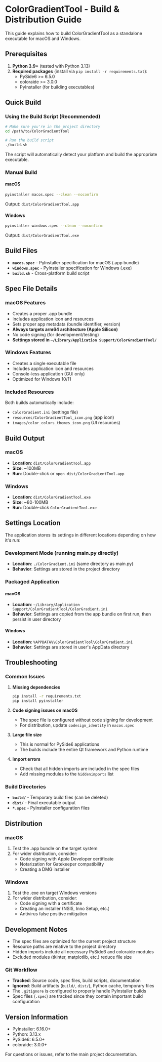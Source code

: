 # ColorGradientTool - Build & Distribution Guide

This guide explains how to build ColorGradientTool as a standalone executable for macOS and Windows.

## Prerequisites

1. **Python 3.9+** (tested with Python 3.13)
2. **Required packages** (install via `pip install -r requirements.txt`):
   - PySide6 >= 6.5.0
   - coloraide >= 3.0.0
   - PyInstaller (for building executables)

## Quick Build

### Using the Build Script (Recommended)

```bash
# Make sure you're in the project directory
cd /path/to/ColorGradientTool

# Run the build script
./build.sh
```

The script will automatically detect your platform and build the appropriate executable.

### Manual Build

#### macOS
```bash
pyinstaller macos.spec --clean --noconfirm
```
Output: `dist/ColorGradientTool.app`

#### Windows
```bash
pyinstaller windows.spec --clean --noconfirm
```
Output: `dist/ColorGradientTool.exe`

## Build Files

- **`macos.spec`** - PyInstaller specification for macOS (.app bundle)
- **`windows.spec`** - PyInstaller specification for Windows (.exe)
- **`build.sh`** - Cross-platform build script

## Spec File Details

### macOS Features
- Creates a proper .app bundle
- Includes application icon and resources
- Sets proper app metadata (bundle identifier, version)
- **Always targets arm64 architecture (Apple Silicon)**
- No code signing (for development/testing)
- **Settings stored in `~/Library/Application Support/ColorGradientTool/`**

### Windows Features
- Creates a single executable file
- Includes application icon and resources
- Console-less application (GUI only)
- Optimized for Windows 10/11

### Included Resources
Both builds automatically include:
- `ColorGradient.ini` (settings file)
- `resources/ColorGradientTool_icon.png` (app icon)
- `images/color_colors_themes_icon.png` (UI resources)

## Build Output

### macOS
- **Location**: `dist/ColorGradientTool.app`
- **Size**: ~100MB
- **Run**: Double-click or `open dist/ColorGradientTool.app`

### Windows
- **Location**: `dist/ColorGradientTool.exe`
- **Size**: ~80-100MB
- **Run**: Double-click `ColorGradientTool.exe`

## Settings Location

The application stores its settings in different locations depending on how it's run:

### Development Mode (running main.py directly)
- **Location**: `./ColorGradient.ini` (same directory as main.py)
- **Behavior**: Settings are stored in the project directory

### Packaged Application
#### macOS
- **Location**: `~/Library/Application Support/ColorGradientTool/ColorGradient.ini`
- **Behavior**: Settings are copied from the app bundle on first run, then persist in user directory

#### Windows
- **Location**: `%APPDATA%\ColorGradientTool\ColorGradient.ini`
- **Behavior**: Settings are stored in user's AppData directory

## Troubleshooting

### Common Issues

1. **Missing dependencies**
   ```bash
   pip install -r requirements.txt
   pip install pyinstaller
   ```

2. **Code signing issues on macOS**
   - The spec file is configured without code signing for development
   - For distribution, update `codesign_identity` in `macos.spec`

3. **Large file size**
   - This is normal for PySide6 applications
   - The builds include the entire Qt framework and Python runtime

4. **Import errors**
   - Check that all hidden imports are included in the spec files
   - Add missing modules to the `hiddenimports` list

### Build Directories

- **`build/`** - Temporary build files (can be deleted)
- **`dist/`** - Final executable output
- **`*.spec`** - PyInstaller configuration files

## Distribution

### macOS
1. Test the .app bundle on the target system
2. For wider distribution, consider:
   - Code signing with Apple Developer certificate
   - Notarization for Gatekeeper compatibility
   - Creating a DMG installer

### Windows
1. Test the .exe on target Windows versions
2. For wider distribution, consider:
   - Code signing with a certificate
   - Creating an installer (NSIS, Inno Setup, etc.)
   - Antivirus false positive mitigation

## Development Notes

- The spec files are optimized for the current project structure
- Resource paths are relative to the project directory
- Hidden imports include all necessary PySide6 and coloraide modules
- Excluded modules (tkinter, matplotlib, etc.) reduce file size

### Git Workflow
- **Tracked**: Source code, spec files, build scripts, documentation
- **Ignored**: Build artifacts (`build/`, `dist/`), Python cache, temporary files
- The `.gitignore` is configured to properly handle PyInstaller builds
- Spec files (`.spec`) are tracked since they contain important build configuration

## Version Information

- PyInstaller: 6.16.0+
- Python: 3.13.x
- PySide6: 6.5.0+
- coloraide: 3.0.0+

For questions or issues, refer to the main project documentation.